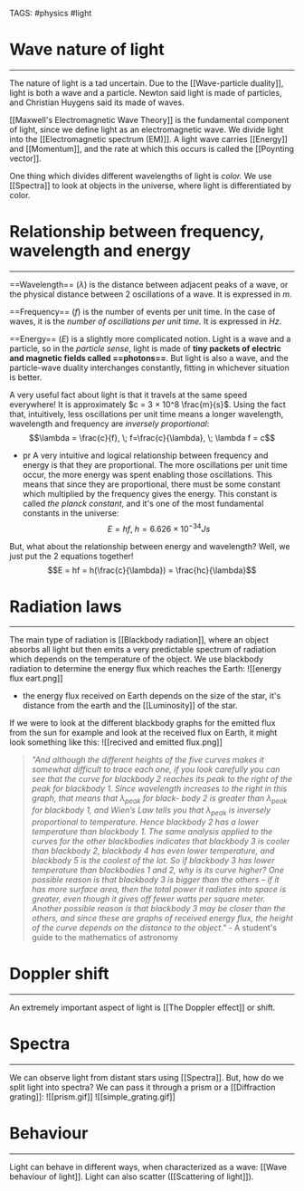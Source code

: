 TAGS: #physics #light 
# Wave nature of light
------
The nature of light is a tad uncertain. Due to the [[Wave-particle duality]], light is both a wave and a particle. Newton said light is made of particles, and Christian Huygens said its made of waves. 

[[Maxwell's Electromagnetic Wave Theory]] is the fundamental component of light, since we define light as an electromagnetic wave. We divide light into the [[Electromagnetic spectrum (EM)]]. A light wave carries [[Energy]] and [[Momentum]], and the rate at which this occurs is called the [[Poynting vector]]. 

One thing which divides different wavelengths of light is *color.* We use [[Spectra]] to look at objects in the universe, where light is differentiated by color. 

# Relationship between frequency, wavelength and energy
-------
==Wavelength== ($\lambda$) is the distance between adjacent peaks of a wave, or the physical distance between 2 oscillations of a wave. It is expressed in $m$. 

==Frequency== ($f$) is the number of events per unit time. In the case of waves, it is the *number of oscillations per unit time.* It is expressed in $Hz$. 

==Energy== ($E$) is a slightly more complicated notion. Light is a wave and a particle, so in the *particle sense*, light is made of **tiny packets of electric and magnetic fields called ==photons==**. But light is also a wave, and the particle-wave duality interchanges constantly, fitting in whichever situation is better. 

A very useful fact about light is that it travels at the same speed everywhere! It is approximately $c = 3 × 10^8 \frac{m}{s}$. Using the fact that, intuitively, less oscillations per unit time means a longer wavelength, wavelength and frequency are *inversely proportional*:$$\lambda = \frac{c}{f}, \; f=\frac{c}{\lambda}, \; \lambda f = c$$
- pr A very intuitive and logical relationship between frequency and energy is that they are proportional. The more oscillations per unit time occur, the more energy was spent enabling those oscillations. This means that since they are proportional, there must be some constant which multiplied by the frequency gives the energy. This constant is called *the planck constant*, and it's one of the most fundamental constants in the universe:$$E = hf, \; h=6.626 × 10^{-34} Js$$

But, what about the relationship between energy and wavelength? Well, we just put the 2 equations together!
$$E = hf = h(\frac{c}{\lambda}) = \frac{hc}{\lambda}$$
# Radiation laws
------
The main type of radiation is [[Blackbody radiation]], where an object absorbs all light but then emits a very predictable spectrum of radiation which depends on the temperature of the object. We use blackbody radiation to determine the energy flux which reaches the Earth:
![[energy flux eart.png]]
- the energy flux received on Earth depends  on the size of the star, it's distance from the earth and the [[Luminosity]] of the star. 

If we were to look at the different blackbody graphs for the emitted flux from the sun for example and look at the received flux on Earth, it might look something like this:
![[recived and emitted flux.png]]

> *"And although the different heights of the five curves makes it somewhat difficult to trace each one, if you look carefully you can see that the curve for blackbody 2 reaches its peak to the right of the peak for blackbody 1. Since wavelength increases to the right in this graph, that means that $λ_{peak}$ for black- body 2 is greater than $λ_{peak}$ for blackbody 1, and Wien’s Law tells you that $λ_{peak}$ is inversely proportional to temperature. Hence blackbody 2 has a lower temperature than blackbody 1. The same analysis applied to the curves for the other blackbodies indicates that blackbody 3 is cooler than blackbody 2, blackbody 4 has even lower temperature, and blackbody 5 is the coolest of the lot. So if blackbody 3 has lower temperature than blackbodies 1 and 2, why is its curve higher? One possible reason is that blackbody 3 is bigger than the others – if it has more surface area, then the total power it radiates into space is greater, even though it gives off fewer watts per square meter. Another possible reason is that blackbody 3 may be closer than the others, and since these are graphs of received energy flux, the height of the curve depends on the distance to the object."* - A student's guide to the mathematics of astronomy


# Doppler shift
------
An extremely important aspect of light is [[The Doppler effect]] or shift.

# Spectra
---
We can observe light from distant stars using [[Spectra]]. But, how do we split light into spectra? We can pass it through a prism or a [[Diffraction grating]]:
![[prism.gif]]
![[simple_grating.gif]]


# Behaviour
---
Light can behave in different ways, when characterized as a wave: [[Wave behaviour of light]]. Light can also scatter ([[Scattering of light]]). 